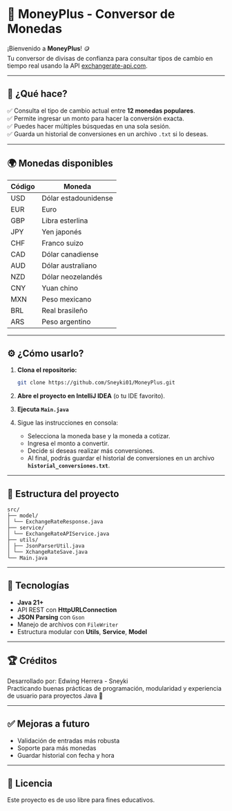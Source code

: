# 💸 MoneyPlus - Conversor de Monedas

¡Bienvenido a **MoneyPlus**! 🪙  
Tu conversor de divisas de confianza para consultar tipos de cambio en tiempo real usando la API [exchangerate-api.com](https://www.exchangerate-api.com/).

---

## 🚀 ¿Qué hace?

✅ Consulta el tipo de cambio actual entre **12 monedas populares**.  
✅ Permite ingresar un monto para hacer la conversión exacta.  
✅ Puedes hacer múltiples búsquedas en una sola sesión.  
✅ Guarda un historial de conversiones en un archivo `.txt` si lo deseas.

---

## 🌍 Monedas disponibles

| Código | Moneda               |
|--------|----------------------|
| USD    | Dólar estadounidense |
| EUR    | Euro                 |
| GBP    | Libra esterlina      |
| JPY    | Yen japonés          |
| CHF    | Franco suizo         |
| CAD    | Dólar canadiense     |
| AUD    | Dólar australiano    |
| NZD    | Dólar neozelandés    |
| CNY    | Yuan chino           |
| MXN    | Peso mexicano        |
| BRL    | Real brasileño       |
| ARS    | Peso argentino       |

---

## ⚙️ ¿Cómo usarlo?

1. **Clona el repositorio:**

    ```bash
    git clone https://github.com/Sneyki01/MoneyPlus.git
    ```

2. **Abre el proyecto en IntelliJ IDEA** (o tu IDE favorito).

3. **Ejecuta `Main.java`**

4. Sigue las instrucciones en consola:
    - Selecciona la moneda base y la moneda a cotizar.
    - Ingresa el monto a convertir.
    - Decide si deseas realizar más conversiones.
    - Al final, podrás guardar el historial de conversiones en un archivo **`historial_conversiones.txt`**.

---

## 📂 Estructura del proyecto

```Plaintext
src/
├── model/
│ └── ExchangeRateResponse.java
├── service/
│ └── ExchangeRateAPIService.java
├── utils/
│ ├── JsonParserUtil.java
│ └── XchangeRateSave.java
└── Main.java
```

---

## 🎯 Tecnologías

- **Java 21+**
- API REST con **HttpURLConnection**
- **JSON Parsing** con `Gson`
- Manejo de archivos con `FileWriter`
- Estructura modular con **Utils**, **Service**, **Model**

---

## 🏆 Créditos

Desarrollado por: Edwing Herrera - Sneyki  
Practicando buenas prácticas de programación, modularidad y experiencia de usuario para proyectos Java 🚀

---

## ✅ Mejoras a futuro

- Validación de entradas más robusta
- Soporte para más monedas
- Guardar historial con fecha y hora

---

## 📄 Licencia

Este proyecto es de uso libre para fines educativos.
